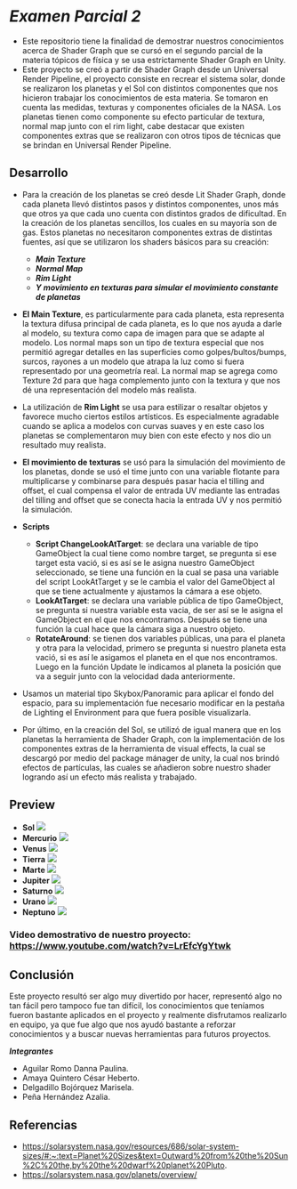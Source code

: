 # *Examen Parcial 2*
+ Este repositorio tiene la finalidad de demostrar nuestros conocimientos acerca de Shader Graph que se cursó en el segundo parcial de la materia tópicos de física y se usa estrictamente Shader Graph en Unity.
+ Este proyecto se creó a partir de Shader Graph desde un Universal Render Pipeline, el proyecto consiste en recrear el sistema solar, donde se realizaron los planetas y el Sol con distintos componentes que nos hicieron trabajar los conocimientos de esta materia. Se tomaron en cuenta las medidas, texturas y componentes oficiales de la NASA.
Los planetas tienen como componente su efecto particular de textura, normal map junto con el rim light, cabe destacar que existen componentes extras que se realizaron con otros tipos de técnicas que se brindan en Universal Render Pipeline. 

## Desarrollo 
+ Para la creación de los planetas se creó desde Lit Shader Graph, donde cada planeta llevó distintos pasos y distintos componentes, unos más que otros ya que cada uno cuenta con distintos grados de dificultad. En la creación de los planetas sencillos, los cuales en su mayoría son de gas. Estos planetas no necesitaron componentes extras de distintas fuentes, así que se utilizaron los shaders básicos para su creación: 
  + ***Main Texture***
  + ***Normal Map***
  + ***Rim Light***
  + ***Y movimiento en texturas para simular el movimiento constante de planetas***

+ **El Main Texture**, es particularmente para cada planeta, esta representa la textura difusa principal de cada planeta, es lo que nos ayuda a darle al modelo, su textura como capa de imagen para que se adapte al modelo.
Los normal maps son un tipo de textura especial que nos permitió agregar detalles en las superficies como golpes/bultos/bumps, surcos, rayones a un modelo que atrapa la luz como si fuera representado por una geometría real. La normal map se agrega como Texture 2d para que haga complemento junto con la textura y que nos dé una representación del modelo más realista.

+ La utilización de **Rim Light** se usa para estilizar o resaltar objetos y favorece mucho ciertos estilos artísticos. Es especialmente agradable cuando se aplica a modelos con curvas suaves y en este caso los planetas se complementaron muy bien con este efecto y nos dio un resultado muy realista.

+ **El movimiento de texturas** se usó para la simulación del movimiento de los planetas, donde se usó el time junto con una variable flotante para multiplicarse y combinarse para después pasar hacia el tilling and offset, el cual compensa el valor de entrada UV mediante las entradas del tilling and offset que se conecta hacia la entrada UV y nos permitió la simulación.

+ **Scripts**
  + **Script ChangeLookAtTarget**: se declara una variable de tipo GameObject la cual tiene como nombre target, se pregunta si ese target esta vació, si es así se le asigna nuestro GameObject seleccionado, se tiene una función en la cual se pasa una variable del script LookAtTarget y se le cambia el valor del GameObject al que se tiene actualmente y ajustamos la cámara a ese objeto.
  + **LookAtTarget**: se declara una variable pública de tipo GameObject, se pregunta si nuestra variable esta vacia, de ser así se le asigna el GameObject en el que nos encontramos. Después se tiene una función la cual hace que la cámara siga a nuestro objeto.
  + **RotateAround**: se tienen dos variables públicas, una para el planeta y otra para la velocidad, primero se pregunta si nuestro planeta esta vació, si es así le asigamos el planeta en el que nos encontramos. Luego en la función Update le indicamos al planeta la posición que va a seguir junto con la velocidad dada anteriormente.

+ Usamos un material tipo Skybox/Panoramic para aplicar el fondo del espacio, para su implementación fue necesario modificar en la pestaña de Lighting el Environment para que fuera posible visualizarla.

+ Por último, en la creación del Sol, se utilizó de igual manera que en los planetas la herramienta de Shader Graph, con la implementación de los componentes extras de la herramienta de visual effects, la cual se descargó por medio del package mánager de unity, la cual nos brindó efectos de partículas, las cuales se añadieron sobre nuestro shader logrando así un efecto más realista y trabajado.

## Preview
+ **Sol**
![](https://github.com/AzaliaPe/ExamenParcial2/blob/main/Assets/Preview/Sol.png)
+ **Mercurio**
![](https://github.com/AzaliaPe/ExamenParcial2/blob/main/Assets/Preview/Mercurio.png)
+ **Venus**
![](https://github.com/AzaliaPe/ExamenParcial2/blob/main/Assets/Preview/Venus.png)
+ **Tierra**
![](https://github.com/AzaliaPe/ExamenParcial2/blob/main/Assets/Preview/Tierra.png)
+ **Marte**
![](https://github.com/AzaliaPe/ExamenParcial2/blob/main/Assets/Preview/Marte.png)
+ **Jupiter**
![](https://github.com/AzaliaPe/ExamenParcial2/blob/main/Assets/Preview/Jupiter.png)
+ **Saturno**
![](https://github.com/AzaliaPe/ExamenParcial2/blob/main/Assets/Preview/Saturno.png)
+ **Urano**
![](https://github.com/AzaliaPe/ExamenParcial2/blob/main/Assets/Preview/Urano.png)
+ **Neptuno**
![](https://github.com/AzaliaPe/ExamenParcial2/blob/main/Assets/Preview/Neptuno.png)

### Video demostrativo de nuestro proyecto: https://www.youtube.com/watch?v=LrEfcYgYtwk

## Conclusión
Este proyecto resultó ser algo muy divertido por hacer, representó algo no tan fácil pero tampoco fue tan difícil, los conocimientos que teníamos fueron bastante aplicados en el proyecto y realmente disfrutamos realizarlo en equipo, ya que fue algo que nos ayudó bastante a reforzar conocimientos y a buscar nuevas herramientas para futuros proyectos. 

***Integrantes***
+ Aguilar Romo Danna Paulina.
+ Amaya Quintero César Heberto.
+ Delgadillo Bojórquez Marisela.
+ Peña Hernández Azalia.

## Referencias 
+ https://solarsystem.nasa.gov/resources/686/solar-system-sizes/#:~:text=Planet%20Sizes&text=Outward%20from%20the%20Sun%2C%20the,by%20the%20dwarf%20planet%20Pluto.
+ https://solarsystem.nasa.gov/planets/overview/
